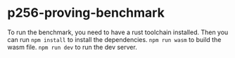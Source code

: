 # p256-proving-benchmark

To run the benchmark, you need to have a rust toolchain installed.
Then you can run `npm install` to install the dependencies.
`npm run wasm` to build the wasm file.
`npm run dev` to run the dev server.
